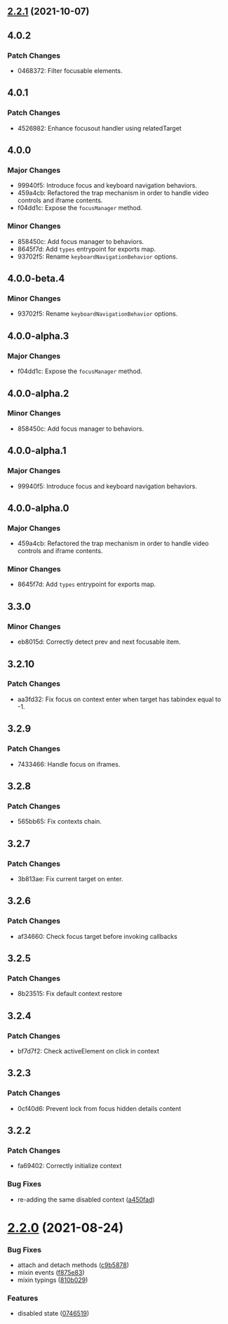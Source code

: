 ## [2.2.1](https://github.com/chialab/loock/compare/v2.2.0...v2.2.1) (2021-10-07)

## 4.0.2

### Patch Changes

- 0468372: Filter focusable elements.

## 4.0.1

### Patch Changes

- 4526982: Enhance focusout handler using relatedTarget

## 4.0.0

### Major Changes

- 99940f5: Introduce focus and keyboard navigation behaviors.
- 459a4cb: Refactored the trap mechanism in order to handle video controls and iframe contents.
- f04dd1c: Expose the `focusManager` method.

### Minor Changes

- 858450c: Add focus manager to behaviors.
- 8645f7d: Add `types` entrypoint for exports map.
- 93702f5: Rename `keyboardNavigationBehavior` options.

## 4.0.0-beta.4

### Minor Changes

- 93702f5: Rename `keyboardNavigationBehavior` options.

## 4.0.0-alpha.3

### Major Changes

- f04dd1c: Expose the `focusManager` method.

## 4.0.0-alpha.2

### Minor Changes

- 858450c: Add focus manager to behaviors.

## 4.0.0-alpha.1

### Major Changes

- 99940f5: Introduce focus and keyboard navigation behaviors.

## 4.0.0-alpha.0

### Major Changes

- 459a4cb: Refactored the trap mechanism in order to handle video controls and iframe contents.

### Minor Changes

- 8645f7d: Add `types` entrypoint for exports map.

## 3.3.0

### Minor Changes

- eb8015d: Correctly detect prev and next focusable item.

## 3.2.10

### Patch Changes

- aa3fd32: Fix focus on context enter when target has tabindex equal to -1.

## 3.2.9

### Patch Changes

- 7433466: Handle focus on iframes.

## 3.2.8

### Patch Changes

- 565bb65: Fix contexts chain.

## 3.2.7

### Patch Changes

- 3b813ae: Fix current target on enter.

## 3.2.6

### Patch Changes

- af34660: Check focus target before invoking callbacks

## 3.2.5

### Patch Changes

- 8b23515: Fix default context restore

## 3.2.4

### Patch Changes

- bf7d7f2: Check activeElement on click in context

## 3.2.3

### Patch Changes

- 0cf40d6: Prevent lock from focus hidden details content

## 3.2.2

### Patch Changes

- fa69402: Correctly initialize context

### Bug Fixes

- re-adding the same disabled context ([a450fad](https://github.com/chialab/loock/commit/a450fad228d751f6529fd70f9b738bfbc6ccd3d9))

# [2.2.0](https://github.com/chialab/loock/compare/v2.1.0...v2.2.0) (2021-08-24)

### Bug Fixes

- attach and detach methods ([c9b5878](https://github.com/chialab/loock/commit/c9b5878b53fa22a1dceadeffc77f781787ccfd9d))
- mixin events ([f875e83](https://github.com/chialab/loock/commit/f875e83fc5ea68e5823c5d9227e318d2fe4f89a0))
- mixin typings ([810b029](https://github.com/chialab/loock/commit/810b02977bf58a38b8f3a1820b24c8893a37f601))

### Features

- disabled state ([0746519](https://github.com/chialab/loock/commit/074651931a2b0af3f3b524ced333686ac734d283))
